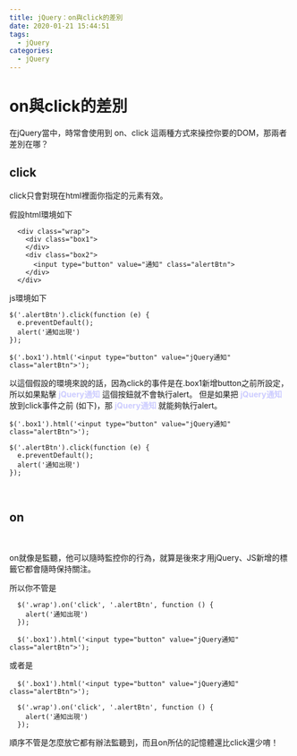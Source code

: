 ```yaml
---
title: jQuery：on與click的差別
date: 2020-01-21 15:44:51
tags:
  - jQuery
categories: 
  - jQuery
---
```


# on與click的差別

在jQuery當中，時常會使用到 on、click 這兩種方式來操控你要的DOM，那兩者差別在哪？


<!--more-->

## click

click只會對現在html裡面你指定的元素有效。

假設html環境如下


```
  <div class="wrap">
    <div class="box1">
    </div>
    <div class="box2">
      <input type="button" value="通知" class="alertBtn">
    </div>
  </div>
```

js環境如下

```
$('.alertBtn').click(function (e) { 
  e.preventDefault();
  alert('通知出現')
});

$('.box1').html('<input type="button" value="jQuery通知" class="alertBtn">');
```

以這個假設的環境來說的話，因為click的事件是在.box1新增button之前所設定，所以如果點擊 <font color=#CCCCFF>**jQuery通知**</font> 這個按鈕就不會執行alert。
但是如果把 <font color=#CCCCFF>**jQuery通知**</font> 放到click事件之前 (如下)，那 <font color=#CCCCFF>**jQuery通知**</font> 就能夠執行alert。

```
$('.box1').html('<input type="button" value="jQuery通知" class="alertBtn">');

$('.alertBtn').click(function (e) { 
  e.preventDefault();
  alert('通知出現')
});
```

<br/>

## on

<br/>

on就像是監聽，他可以隨時監控你的行為，就算是後來才用jQuery、JS新增的標籤它都會隨時保持關注。

所以你不管是

```
  $('.wrap').on('click', '.alertBtn', function () {
    alert('通知出現')
  });

  $('.box1').html('<input type="button" value="jQuery通知" class="alertBtn">');
```

或者是

```
  $('.box1').html('<input type="button" value="jQuery通知" class="alertBtn">');

  $('.wrap').on('click', '.alertBtn', function () {
    alert('通知出現')
  });
```

順序不管是怎麼放它都有辦法監聽到，而且on所佔的記憶體還比click還少唷！